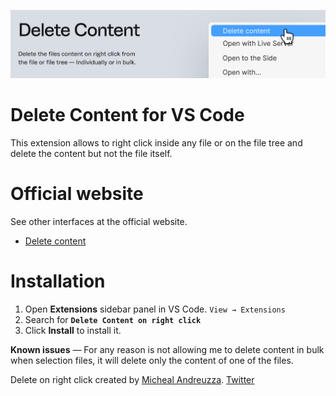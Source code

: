 

![banner](/images/githubHeader.png)
# Delete Content for VS Code
This extension allows to right click inside any file or on the file tree and delete the content but not the file itself.


# Official website
See other interfaces at the official website.
-  [Delete content](https://www.michaelandreuzza.com/vscode/delete-on-right-click/)

# Installation

1. Open **Extensions** sidebar panel in VS Code. `View → Extensions`
2. Search for **`Delete Content on right click`**
3. Click **Install** to install it.


**Known issues** — For any reason is not allowing me to delete content in bulk when selection files, it will delete only the content of one of the files.


Delete on right click created by [Micheal Andreuzza](https://github.com/michael-andreuzza).
[Twitter](https://twitter.com/Mike_Andreuzza)
